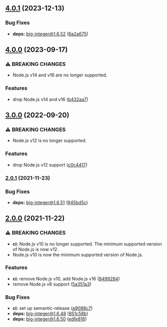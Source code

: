 ## [4.0.1](https://github.com/kenany/lucas-lehmer-test/compare/4.0.0...4.0.1) (2023-12-13)


### Bug Fixes

* **deps:** big-integer@1.6.52 ([6a2a675](https://github.com/kenany/lucas-lehmer-test/commit/6a2a6751b061197d08ef84fb6a2db7a99809e1bd))

## [4.0.0](https://github.com/kenany/lucas-lehmer-test/compare/3.0.0...4.0.0) (2023-09-17)


### ⚠ BREAKING CHANGES

* Node.js v14 and v16 are no longer supported.

### Features

* drop Node.js v14 and v16 ([b432aa7](https://github.com/kenany/lucas-lehmer-test/commit/b432aa7a327b695e98c73f48f4112f686dc2425a))

## [3.0.0](https://github.com/KenanY/lucas-lehmer-test/compare/2.0.1...3.0.0) (2022-09-20)


### ⚠ BREAKING CHANGES

* Node.js v12 is no longer supported.

### Features

* drop Node.js v12 support ([c0c4417](https://github.com/KenanY/lucas-lehmer-test/commit/c0c44170f83bb8a58ac59cc55bf883898da67681))

### [2.0.1](https://github.com/KenanY/lucas-lehmer-test/compare/2.0.0...2.0.1) (2021-11-23)


### Bug Fixes

* **deps:** big-integer@1.6.51 ([945bd5c](https://github.com/KenanY/lucas-lehmer-test/commit/945bd5cf044adc3617c96d6a074c452194214df2))

## [2.0.0](https://github.com/KenanY/lucas-lehmer-test/compare/1.0.4...2.0.0) (2021-11-22)


### ⚠ BREAKING CHANGES

* **ci:** Node.js v10 is no longer supported. The minimum
supported version of Node.js is now v12.
* Node.js v10 is now the minimum supported version of
Node.js.

### Features

* **ci:** remove Node.js v10, add Node.js v16 ([8499284](https://github.com/KenanY/lucas-lehmer-test/commit/8499284e84ba6a4e5e02df33f33db8232e22e6af))
* remove Node.js v8 support ([5a351a3](https://github.com/KenanY/lucas-lehmer-test/commit/5a351a3b7e637d72fa374ab50b7c788d9683a06a))


### Bug Fixes

* **ci:** set up semantic-release ([a9088c7](https://github.com/KenanY/lucas-lehmer-test/commit/a9088c71e04ba8a24edaf25ba6ffba7e0671e21e))
* **deps:** big-integer@1.6.48 ([851c58b](https://github.com/KenanY/lucas-lehmer-test/commit/851c58bd51d1a29a979526c4477d77caa5f2356a))
* **deps:** big-integer@1.6.50 ([edfe816](https://github.com/KenanY/lucas-lehmer-test/commit/edfe816e8611c4c122f5e58fd0911e2308531cfa))
